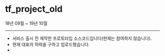 # tf_project_old

18년 09월 ~ 19년 10월

-----------------------

- 서비스 출시 전 제작한 프로토타입 소스코드입니다(현재는 참여하지 않습니다).
- 현재 대표의 허락을 구하고 업로드했습니다.
- 
